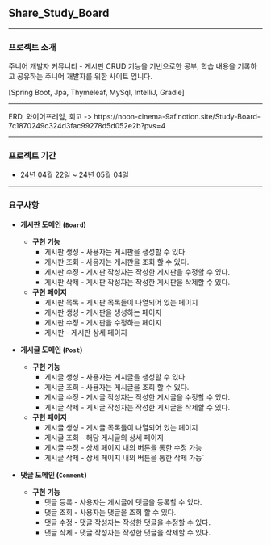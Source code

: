 ## Share_Study_Board

<hr>

### 프로젝트 소개

 주니어 개발자 커뮤니티 - 게시판 CRUD 기능을 기반으로한 공부, 학습 내용을 기록하고 공유하는 주니어 개발자를 위한 사이트 입니다.


[Spring Boot, Jpa, Thymeleaf, MySql, IntelliJ, Gradle] <p>
<hr>
ERD, 와이어프레임, 회고 ->
https://noon-cinema-9af.notion.site/Study-Board-7c1870249c324d3fac99278d5d052e2b?pvs=4

<hr>


### 프로젝트 기간 
 
 - 24년 04월 22일 ~ 24년 05월 04일
<hr>

 ###  요구사항 

- **게시판 도메인 (`Board`)**
  - **구현 기능**
    - 게시판 생성 - 사용자는 게시판을 생성할 수 있다.  
    - 게시판 조회 - 사용자는 게시판을 조회 할 수 있다. 
    - 게시판 수정 - 게시판 작성자는 작성한 게시판을 수정할 수 있다. 
    - 게시판 삭제 - 게시판 작성자는 작성한 게시판을 삭제할 수 있다.
  - **구현 페이지**
      - 게시판 목록 - 게시판 목록들이 나열되어 있는 페이지 
      - 게시판 생성 - 게시판을 생성하는 페이지 
      - 게시판 수정 - 게시판을 수정하는 페이지 
      - 게시판 - 게시판 상세 페이지 


- **게시글 도메인 (`Post`)**
  - **구현 기능**
      - 게시글 생성 - 사용자는 게시글을 생성할 수 있다.
      - 게시글 조회 - 사용자는 게시글을 조회 할 수 있다.
      - 게시글 수정 - 게시글 작성자는 작성한 게시글을 수정할 수 있다.
      - 게시글 삭제 - 게시글 작성자는 작성한 게시글을 삭제할 수 있다.
  - **구현 페이지**
    - 게시글 생성 - 게시글 목록들이 나열되어 있는 페이지
    - 게시글 조회 - 해당 게시글의 상세 페이지
    - 게시글 수정 - 상세 페이지 내의 버튼을 통한 수정 가능
    - 게시글 삭제 - 상세 페이지 내의 버튼을 통한 삭제 가능`
    
  
- **댓글 도메인 (`Comment`)**
  - **구현 기능**
      - 댓글 등록 - 사용자는 게시글에 댓글을 등록할 수 있다.
      - 댓글 조회 - 사용자는 댓글을 조회 할 수 있다.
      - 댓글 수정 - 댓글 작성자는 작성한 댓글을 수정할 수 있다.
      - 댓글 삭제 - 댓글 작성자는 작성한 댓글을 삭제할 수 있다.



